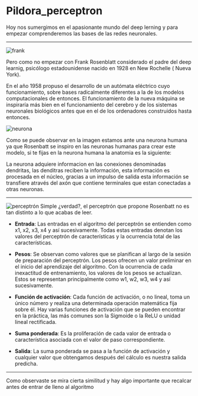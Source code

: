 # Pildora_perceptron
Hoy nos sumergimos en el apasionante mundo del deep lerning y para empezar comprenderemos las bases de las redes neuronales.

----

![frank](https://encrypted-tbn0.gstatic.com/images?q=tbn:ANd9GcSOcd1oCI-XtwJrj-CNlFWCgN48BJ6pYXENAg&s)

Pero como no empezar con Frank Rosenblatt considerado el padre del deep learnig, psicólogo estadounidense nacido en 1928 en New Rochelle ( Nueva York).

En el año 1958 propuso el desarrollo de un autómata eléctrico cuyo funcionamiento, sobre bases radicalmente diferentes a la de los modelos computacionales de entonces. El funcionamiento de la nueva máquina se inspiraría más bien en el funcionamiento del cerebro y de los sistemas neuronales biológicos antes que en el de los ordenadores construidos hasta entonces.

![neurona](https://media.telefonicatech.com/telefonicatech/uploads/2021/1/1692_Capturadepantalla2018-07-19alas18.05.40.png)

Como se puede observar en la imagen estamos ante una neurona humana ya que Rosenbatt se inspiro en las neuronas humanas para crear este modelo, si te fijas en la neurona humana la anatomia es la siguiente:

La neurona adquiere informacion en las conexiones denominadas dendritas, las denditras reciben la información, esta información es procesada en el núcleo, gracias a un impulso de salida esta información se transfiere através del axón que contiene terminales que estan conectadas a otras neuronas.

----

![perceptrón](https://media.telefonicatech.com/telefonicatech/uploads/2021/1/1692_Capturadepantalla2018-07-19alas12.45.09.png)
Simple ¿verdad?, el perceptrón que propone Rosenbatt no es tan distinto a lo que acabas de leer.

* **Entrada**: Las entradas en el algoritmo del perceptrón se entienden como x1, x2, x3, x4 y así sucesivamente. Todas estas entradas denotan los valores del perceptrón de características y la ocurrencia total de las características.

* **Pesos**: Se observan como valores que se planifican al largo de la sesión de preparación del perceptrón. Los pesos ofrecen un valor preliminar en el inicio del aprendizaje del algoritmo. Con la ocurrencia de cada inexactitud de entrenamiento, los valores de los pesos se actualizan. Estos se representan principalmente como w1, w2, w3, w4 y así sucesivamente.
  
* **Función de activación**: Cada función de activación, o no lineal, toma un único número y realiza una determinada operación matemática fija sobre él. Hay varias funciones de activación que se pueden encontrar en la práctica, las más comunes son la Sigmoide o la ReLU o unidad lineal rectificada.

* **Suma ponderada**: Es la proliferación de cada valor de entrada o característica asociada con el valor de paso correspondiente.
  
* **Salida**: La suma ponderada se pasa a la función de activación y cualquier valor que obtengamos después del cálculo es nuestra salida predicha.

----
Como observaste se mira cierta similitud y hay algo importante que recalcar antes de entrar de lleno al algoritmo
